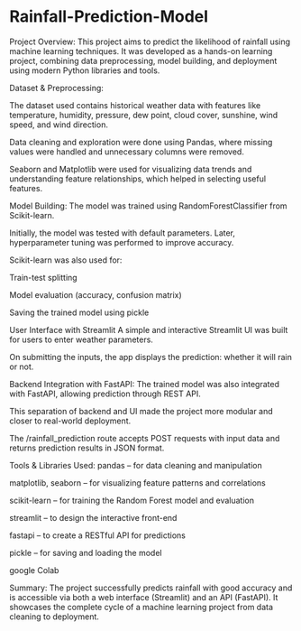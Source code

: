 # Rainfall-Prediction-Model


Project Overview:
This project aims to predict the likelihood of rainfall using machine learning techniques. It was developed as a hands-on learning project, combining data preprocessing, model building, and deployment using modern Python libraries and tools.

Dataset & Preprocessing:

The dataset used contains historical weather data with features like temperature, humidity, pressure, dew point, cloud cover, sunshine, wind speed, and wind direction.

Data cleaning and exploration were done using Pandas, where missing values were handled and unnecessary columns were removed.

Seaborn and Matplotlib were used for visualizing data trends and understanding feature relationships, which helped in selecting useful features.

Model Building:
The model was trained using RandomForestClassifier from Scikit-learn.

Initially, the model was tested with default parameters. Later, hyperparameter tuning was performed to improve accuracy.

Scikit-learn was also used for:

Train-test splitting

Model evaluation (accuracy, confusion matrix)

Saving the trained model using  pickle

User Interface with Streamlit
A simple and interactive Streamlit UI was built for users to enter weather parameters.

On submitting the inputs, the app displays the prediction: whether it will rain or not.



Backend Integration with FastAPI:
The trained model was also integrated with FastAPI, allowing prediction through REST API.

This separation of backend and UI made the project more modular and closer to real-world deployment.

The /rainfall_prediction route accepts POST requests with input data and returns prediction results in JSON format.

Tools & Libraries Used:
pandas – for data cleaning and manipulation

matplotlib, seaborn – for visualizing feature patterns and correlations

scikit-learn – for training the Random Forest model and evaluation

streamlit – to design the interactive front-end

fastapi – to create a RESTful API for predictions

pickle – for saving and loading the model

google Colab

Summary:
The project successfully predicts rainfall with good accuracy and is accessible via both a web interface (Streamlit) and an API (FastAPI). It showcases the complete cycle of a machine learning project from data cleaning to deployment.

